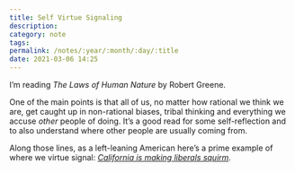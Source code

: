 ```yaml
---
title: Self Virtue Signaling 
description:
category: note
tags:
permalink: /notes/:year/:month/:day/:title
date: 2021-03-06 14:25
---
```


I’m reading *The Laws of Human Nature* by Robert Greene. 

One of the main points is that all of us, no matter how rational we think we are, get caught up in non-rational biases, tribal thinking and everything we accuse *other* people of doing. It’s a good read for some self-reflection and to also understand where other people are usually coming from. 

Along those lines, as a left-leaning American here’s a prime example of where we virtue signal: [*California is making liberals squirm*](https://www.nytimes.com/2021/02/11/opinion/california-san-francisco-schools.html).


